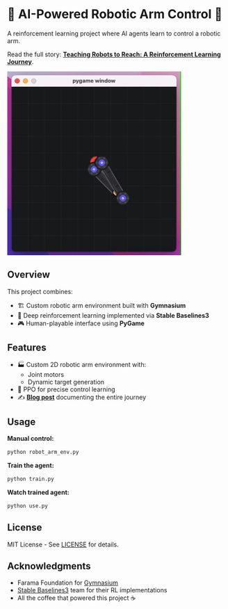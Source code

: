 # 🤖 AI-Powered Robotic Arm Control 🦾

A reinforcement learning project where AI agents learn to control a robotic arm. 

Read the full story: **[Teaching Robots to Reach: A Reinforcement Learning Journey](https://syedfarrukhsaif.com/blog/training-a-robotic-arm-to-move-training-ai-in-a-custom-world)**.

<img src="ai-playing.gif" width="400" alt="AI-controlled robotic arm reaching for targets">

## Overview

This project combines:
- 🏗️ Custom robotic arm environment built with **Gymnasium**
- 🧠 Deep reinforcement learning implemented via **Stable Baselines3**
- 🎮 Human-playable interface using **PyGame**

## Features

- 🏭 Custom 2D robotic arm environment with:
  - Joint motors
  - Dynamic target generation
- 🤖 PPO for precise control learning
- ✍️ **[Blog post](https://syedfarrukhsaif.com/blog)** documenting the entire journey

## Usage

**Manual control:**
```python
python robot_arm_env.py
```

**Train the agent:**
```python
python train.py
```

**Watch trained agent:**
```python
python use.py
```

## License

MIT License - See [LICENSE](LICENSE) for details.

## Acknowledgments

- Farama Foundation for [Gymnasium](https://gymnasium.farama.org/)
- [Stable Baselines3](https://stable-baselines3.readthedocs.io/en/master/) team for their RL implementations
- All the coffee that powered this project ☕

